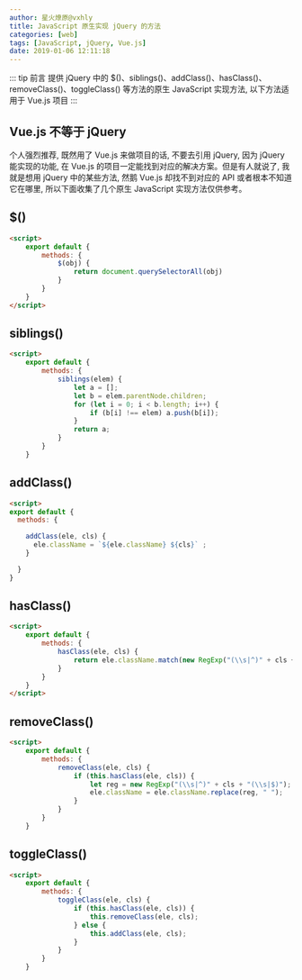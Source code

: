 ```yaml
---
author: 星火燎原@vxhly
title: JavaScript 原生实现 jQuery 的方法
categories: [web]
tags: [JavaScript, jQuery, Vue.js]
date: 2019-01-06 12:11:18
---
```


::: tip 前言
提供 jQuery 中的 $()、siblings()、addClass()、hasClass()、removeClass()、toggleClass() 等方法的原生 JavaScript 实现方法, 以下方法适用于 Vue.js 项目
:::
<!-- more -->

## Vue.js 不等于 jQuery

个人强烈推荐, 既然用了 Vue.js 来做项目的话, 不要去引用 jQuery, 因为 jQuery 能实现的功能, 在 Vue.js 的项目一定能找到对应的解决方案。但是有人就说了, 我就是想用 jQuery 中的某些方法, 然鹅 Vue.js 却找不到对应的 API 或者根本不知道它在哪里, 所以下面收集了几个原生 JavaScript 实现方法仅供参考。

## $()

``` html
<script>
    export default {
        methods: {
            $(obj) {
                return document.querySelectorAll(obj)
            }
        }
    }
</script>
```

## siblings()

``` html
<script>
    export default {
        methods: {
            siblings(elem) {
                let a = [];
                let b = elem.parentNode.children;
                for (let i = 0; i < b.length; i++) {
                    if (b[i] !== elem) a.push(b[i]);
                }
                return a;
            }
        }
    }
```

## addClass()

```html
<script>
export default {
  methods: {

    addClass(ele, cls) {
      ele.className = `${ele.className} ${cls}` ;
    }

  }
}
```

## hasClass()

``` html
<script>
    export default {
        methods: {
            hasClass(ele, cls) {
                return ele.className.match(new RegExp("(\\s|^)" + cls + "(\\s|$)"));
            }
        }
    }
</script>
```

## removeClass()

``` html
<script>
    export default {
        methods: {
            removeClass(ele, cls) {
                if (this.hasClass(ele, cls)) {
                    let reg = new RegExp("(\\s|^)" + cls + "(\\s|$)");
                    ele.className = ele.className.replace(reg, " ");
                }
            }
        }
    }
```

## toggleClass()

``` html
<script>
    export default {
        methods: {
            toggleClass(ele, cls) {
                if (this.hasClass(ele, cls)) {
                    this.removeClass(ele, cls);
                } else {
                    this.addClass(ele, cls);
                }
            }
        }
    }
```

